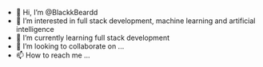 - 👋 Hi, I’m @BlackkBeardd
- 👀 I’m interested in full stack development, machine learning and artificial intelligence 
- 🌱 I’m currently learning full stack development 
- 💞️ I’m looking to collaborate on ...
- 📫 How to reach me ...

<!---
BlackkBeardd/BlackkBeardd is a ✨ special ✨ repository because its `README.md` (this file) appears on your GitHub profile.
You can click the Preview link to take a look at your changes.
--->
